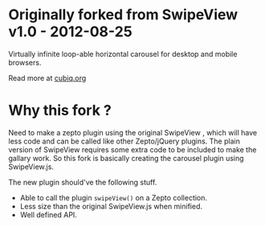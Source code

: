 Originally forked from SwipeView v1.0 - 2012-08-25
============================

Virtually infinite loop-able horizontal carousel for desktop and mobile browsers.

Read more at [cubiq.org](http://cubiq.org/swipeview)

# Why this fork ?

Need to make a zepto plugin using the original SwipeView , which will have less code and can be called like other Zepto/jQuery 
plugins. The plain version of SwipeView requires some extra code to be included to make the gallary work. So this fork is
basically creating the carousel plugin using SwipeView.js.

The new plugin should've the following stuff.

- Able to call the plugin `swipeView()` on a Zepto collection.
- Less size than the original SwipeView.js when minified.
- Well defined API.
